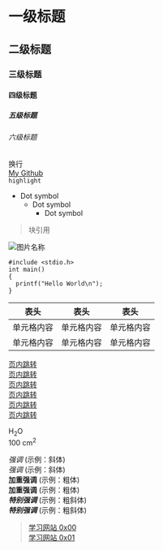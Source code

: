 # 一级标题
## 二级标题
### 三级标题
#### 四级标题
##### 五级标题
###### 六级标题

换行<br>
[My Github](https://github.com/Alvin-CS)<br>
`highlight`<br>
* Dot symbol<br>
  * Dot symbol
    * Dot symbol

> 块引用<br>

![图片名称](https://avatars1.githubusercontent.com/u/32267986?s=88&u=46481aca6a681b9f7c6cc40e4b1eae40a5a39d18&v=4 "Github")

```
#include <stdio.h>
int main()
{
  printf("Hello World\n");
}
```

表头 | 表头 | 表头
---- | ----- | ------
单元格内容 | 单元格内容 | 单元格内容
单元格内容 | 单元格内容 | 单元格内容


[页内跳转](#一级标题)<br>
[页内跳转](#二级标题)<br>
[页内跳转](#三级标题)<br>
[页内跳转](#四级标题)<br>
[页内跳转](#五级标题)<br>
[页内跳转](#六级标题)<br>

H<sub>2</sub>O<br>
100 cm<sup>2</sup><br>

*强调* (示例：斜体)  
_强调_ (示例：斜体)  
**加重强调** (示例：粗体)   
__加重强调__ (示例：粗体)   
***特别强调*** (示例：粗斜体)   
___特别强调___ (示例：粗斜体)   

> [学习网站 0x00](https://guides.github.com/features/mastering-markdown/)  
> [学习网站 0x01](https://www.jianshu.com/p/9349ebcb14a6)  
